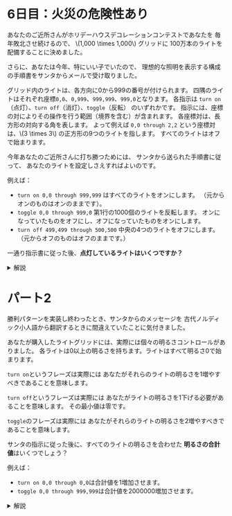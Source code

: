 # 6日目：火災の危険性あり

あなたのご近所さんがホリデーハウスデコレーションコンテストであなたを
毎年敗北させ続けるので、
\\(1,000 \times 1,000\\) グリッドに 100万本のライトを配備することに決めました。

さらに、あなたは今年、特にいい子でいたので、
理想的な照明を表示する構成の手順書をサンタからメールで受け取りました。

グリッド内のライトは、各方向に0から999の番号が付けられます。
四隅のライトはそれぞれ座標`0,0`、`0,999`、`999,999`、`999,0`となります。
各指示は
`turn on`（点灯）、`turn off`（消灯）、`toggle`（反転）
のいずれかです。
指示には、座標の対によりその操作を行う範囲（境界を含む）が含まれます。
各座標対は、長方形の対向する角を表します。
よって例えば `0,0 through 2,2` という座標対は、\\(3 \times 3\\) の正方形の9つのライトを指します。
すべてのライトはオフで始まります。

今年あなたのご近所さんに打ち勝つためには、
サンタから送られた手順書に従って、
あなたのライトを設定しさえすればよいのです。

例えば：

- `turn on 0,0 through 999,999` はすべてのライトをオンにします。
（元からオンのものはオンのままです）。
- `toggle 0,0 through 999,0` 第1行の1000個のライトを反転します。
オンになっていたものをオフにし、オフになっていたものをオンにします。
- `turn off 499,499 through 500,500` 中央の4つのライトをオフにします。
（元からオフのものはオフのままです。）

一通り指示書に従った後、**点灯しているライトはいくつですか？**

<details><summary>解説</summary><div>

このように、妙に冗長な入力データを読み取る必要があるのもAoCの特徴。
指示の種類を表す列挙型と、範囲を表す座標の対を組にした指示の型を定義する。

```haskell
data Cmd = LOff | LOn | LTgl
type Instr = (Cmd, ((Int,Int),(Int,Int)))
```

コンマで区切られた数字列を、二つの整数の対として読み込む補助関数を定義しておく。

```haskell
csv :: String -> (Int, Int)
csv xs = (read as, read bs)
  where
    (as, _:bs) = span (',' /=) xs
```

一行を読み込むには、まず `words` で分割し、2語めが何かで見分けると話が早い。
`toggle`だけ、左上座標がどこにあるかが違う。右下座標は常に末尾にある。

```haskell
parse :: String -> (Cmd, ((Int, Int), (Int, Int)))
parse xs =
  case w2 of
    "on"  -> (LOn , (csv w3, xy9))
    "off" -> (LOff, (csv w3, xy9))
    _     -> (LTgl, (csv w2, xy9))
  where
    (_:w2:w3:ws) = words xs
    xy9 = csv (last ws)
```

入力データを読み込んで指示のリストに変換したら、\\(1000 \times 1000\\) の配列を作り、
指示通りにライトを操作して、最終結果を取り出せばよい。
ここで、`Data.Ix.range` を使うと、範囲の要素を列挙することが容易にできる。
その結果を `accumArray` で累積すれば結果が得られる。

```haskell
import Data.Ix
import Data.Array

part1 :: [String] -> Int
part1 ls = length $ filter id $ elems arr
  where
    arr = accumArray control1 False ((0,0),(999,999))
          [(xy, cmd) | l <- ls, let (cmd, bnds) = parse l, xy <- range bnds]

control1 :: Bool -> Cmd -> Bool
control1 _ LOn  = True
control1 _ LOff = False
control1 b LTgl = not b
```

</div></details>

# パート2

勝利パターンを実装し終わったとき、サンタからのメッセージを
古代ノルディック小人語から翻訳するときに間違えていたことに気付きました。

あなたが購入したライトグリッドには、実際には個々の明るさコントロールがありました。
各ライトは0以上の明るさを持ちます。ライトはすべて明るさ0で始まります。

`turn on`というフレーズは実際には
あなたがそれらのライトの明るさを1増やすべきであることを意味します。

`turn off`というフレーズは実際には
あなたがライトの明るさを1下げる必要があることを意味します。
その最小値は零です。

`toggle`のフレーズは実際には
あなたがそれらのライトの明るさを2増やすべきであることを意味します。

サンタの指示に従った後に、すべてのライトの明るさを合わせた
**明るさの合計値**はいくつでしょう？

例えば：

- `turn on 0,0 through 0,0`は合計値を1増加させます。
- `toggle 0,0 through 999,999`は合計値を2000000増加させます。

<details><summary>解説</summary><div>

パート1では2値だったライトの状態を整数にし、指示に対する操作を定義通りに差し替えるだけ。

```haskell
part2 :: [String] -> Int
part2 ls = sum $ elems arr
  where
    arr = accumArray control2 0 ((0,0),(999,999))
          [(xy, cmd) | l <- ls, let (cmd, bnds) = parse l, xy <- range bnds]

control2 :: Int -> Cmd -> Int
control2 n LOn  = succ n
control2 n LOff = max 0 (pred n)
control2 n LTgl = n + 2
```

ちなみに、「二次元累積和」という手法を使うと、この問題の答えをずっと効率的に求めることができる。

</div></details>
